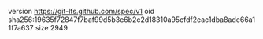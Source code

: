 version https://git-lfs.github.com/spec/v1
oid sha256:19635f72847f7baf99d5b3e6b2c2d18310a95cfdf2eac1dba8ade66a11f7a637
size 2949
